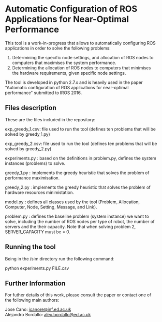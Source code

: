# Automatic Configuration of ROS Applications for Near-Optimal Performance

This tool is a work-in-progress that allows to automatically configuring ROS applications in order to solve the following problems:

  1) Determining the specific node settings, and allocation of ROS nodes to computers that maximises the system performance. 
  2) Determining the allocation of ROS nodes to computers that minimises the hardware requirements, given specific node settings.
  
The tool is developed in python 2.7.x and is heavily used in the paper  "Automatic configuration of ROS applications for near-optimal performance" submitted to IROS 2016.


## Files description

These are the files included in the repository:

exp_greedy_1.csv: file used to run the tool (defines ten problems that will be solved by greedy_1.py)

exp_greedy_2.csv: file used to run the tool (defines ten problems that will be solved by greedy_2.py)

experiments.py  : based on the definitions in problem.py, defines the system instances (problems) to solve.

greedy_1.py     : implements the greedy heuristic that solves the problem of performance maximisation.

greedy_2.py     : implements the greedy heuristic that solves the problem of hardware resources minimistation.

model.py        : defines all classes used by the tool (Problem, Allocation, Computer, Node, Setting, Message, and Link).

problem.py      : defines the baseline problem (system instance) we want to solve, including the number of ROS nodes per type of robot, the number of servers and the their capacity. Note that when solving problem 2, SERVER_CAPACITY must be = 0.


## Running the tool

Being in the /sim directory run the following command:

  python experiments.py FILE.csv
  
  
## Further Information

For futher details of this work, please consult the paper or contact one of the following main authors:

Jose Cano: jcanore@inf.ed.ac.uk <br />
Alejandro Bordallo: alex.bordallo@ed.ac.uk

